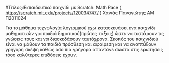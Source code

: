 #Τίτλος:Εκπαιδευτικό παιχνίδι με Scratch: Math Race ( https://scratch.mit.edu/projects/120034747/ )
Χανιάς Παναγιώτης
ΑΜ Π2011024

Για το μάθημα τεχνολογία λογισμικού έχω κατασκευάσει ένα παιχνίδι μαθηματικών για παιδιά δημοτικού(πρώτες τάξεις) ώστε να τεστάρουν τις γνώσεις τους και να διασκεδάσουν ταυτόχρονα.
Σκοπός του παιχνιδιού είναι να μάθουν τα παιδιά πρόσθεση και αφαίρεση και να αναπτύξουν γρήγορη σκέψη καθώς όσο πιο γρήγορα απαντάνε σωστά στις ερωτήσεις τόσο καλύτερες επιδόσεις έχουν.
